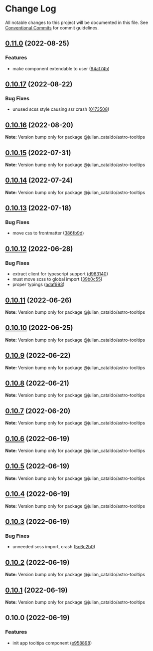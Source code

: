 # Change Log

All notable changes to this project will be documented in this file.
See [Conventional Commits](https://conventionalcommits.org) for commit guidelines.

## [0.11.0](https://github.com/JulianCataldo/web-garden/compare/@julian_cataldo/astro-tooltips@0.10.17...@julian_cataldo/astro-tooltips@0.11.0) (2022-08-25)


### Features

* make component extendable to user ([94a174b](https://github.com/JulianCataldo/web-garden/commit/94a174b8a00cdb80f59c8ad18953323a0c9a3058))



## [0.10.17](https://github.com/JulianCataldo/web-garden/compare/@julian_cataldo/astro-tooltips@0.10.16...@julian_cataldo/astro-tooltips@0.10.17) (2022-08-22)


### Bug Fixes

* unused scss style causing ssr crash ([0173508](https://github.com/JulianCataldo/web-garden/commit/0173508f04809a50af7a794186d3245d01088108))



## [0.10.16](https://github.com/JulianCataldo/web-garden/compare/@julian_cataldo/astro-tooltips@0.10.15...@julian_cataldo/astro-tooltips@0.10.16) (2022-08-20)

**Note:** Version bump only for package @julian_cataldo/astro-tooltips





## [0.10.15](https://github.com/JulianCataldo/web-garden/compare/@julian_cataldo/astro-tooltips@0.10.14...@julian_cataldo/astro-tooltips@0.10.15) (2022-07-31)

**Note:** Version bump only for package @julian_cataldo/astro-tooltips





## [0.10.14](https://github.com/JulianCataldo/web-garden/compare/@julian_cataldo/astro-tooltips@0.10.13...@julian_cataldo/astro-tooltips@0.10.14) (2022-07-24)

**Note:** Version bump only for package @julian_cataldo/astro-tooltips





## [0.10.13](https://github.com/JulianCataldo/web-garden/compare/@julian_cataldo/astro-tooltips@0.10.12...@julian_cataldo/astro-tooltips@0.10.13) (2022-07-18)

### Bug Fixes

- move css to frontmatter ([386fb9d](https://github.com/JulianCataldo/web-garden/commit/386fb9d970fd3013b2509c3c508b3b59a6b9cb5a))

## [0.10.12](https://github.com/JulianCataldo/web-garden/compare/@julian_cataldo/astro-tooltips@0.10.11...@julian_cataldo/astro-tooltips@0.10.12) (2022-06-28)

### Bug Fixes

- extract client for typescript support ([d983140](https://github.com/JulianCataldo/web-garden/commit/d9831405ec37d33cb7e05a6506c4cae13b7d3121))
- must move scss to global import ([39b0c55](https://github.com/JulianCataldo/web-garden/commit/39b0c552010401752896a07112d988e335cfcf5a))
- proper typings ([adaf993](https://github.com/JulianCataldo/web-garden/commit/adaf993274058dcd3697ac54c8d24df291c31708))

## [0.10.11](https://github.com/JulianCataldo/web-garden/compare/@julian_cataldo/astro-tooltips@0.10.10...@julian_cataldo/astro-tooltips@0.10.11) (2022-06-26)

**Note:** Version bump only for package @julian_cataldo/astro-tooltips

## [0.10.10](https://github.com/JulianCataldo/web-garden/compare/@julian_cataldo/astro-tooltips@0.10.9...@julian_cataldo/astro-tooltips@0.10.10) (2022-06-25)

**Note:** Version bump only for package @julian_cataldo/astro-tooltips

## [0.10.9](https://github.com/JulianCataldo/web-garden/compare/@julian_cataldo/astro-tooltips@0.10.8...@julian_cataldo/astro-tooltips@0.10.9) (2022-06-22)

**Note:** Version bump only for package @julian_cataldo/astro-tooltips

## [0.10.8](https://github.com/JulianCataldo/web-garden/compare/@julian_cataldo/astro-tooltips@0.10.7...@julian_cataldo/astro-tooltips@0.10.8) (2022-06-21)

**Note:** Version bump only for package @julian_cataldo/astro-tooltips

## [0.10.7](https://github.com/JulianCataldo/web-garden/compare/@julian_cataldo/astro-tooltips@0.10.6...@julian_cataldo/astro-tooltips@0.10.7) (2022-06-20)

**Note:** Version bump only for package @julian_cataldo/astro-tooltips

## [0.10.6](https://github.com/JulianCataldo/web-garden/compare/@julian_cataldo/astro-tooltips@0.10.5...@julian_cataldo/astro-tooltips@0.10.6) (2022-06-19)

**Note:** Version bump only for package @julian_cataldo/astro-tooltips

## [0.10.5](https://github.com/JulianCataldo/web-garden/compare/@julian_cataldo/astro-tooltips@0.10.4...@julian_cataldo/astro-tooltips@0.10.5) (2022-06-19)

**Note:** Version bump only for package @julian_cataldo/astro-tooltips

## [0.10.4](https://github.com/JulianCataldo/web-garden/compare/@julian_cataldo/astro-tooltips@0.10.3...@julian_cataldo/astro-tooltips@0.10.4) (2022-06-19)

**Note:** Version bump only for package @julian_cataldo/astro-tooltips

## [0.10.3](https://github.com/JulianCataldo/web-garden/compare/@julian_cataldo/astro-tooltips@0.10.2...@julian_cataldo/astro-tooltips@0.10.3) (2022-06-19)

### Bug Fixes

- unneeded scss import, crash ([5c6c2b0](https://github.com/JulianCataldo/web-garden/commit/5c6c2b0a02782e661a959991c881547f7a1d9591))

## [0.10.2](https://github.com/JulianCataldo/web-garden/compare/@julian_cataldo/astro-tooltips@0.10.1...@julian_cataldo/astro-tooltips@0.10.2) (2022-06-19)

**Note:** Version bump only for package @julian_cataldo/astro-tooltips

## [0.10.1](https://github.com/JulianCataldo/web-garden/compare/@julian_cataldo/astro-tooltips@0.10.0...@julian_cataldo/astro-tooltips@0.10.1) (2022-06-19)

**Note:** Version bump only for package @julian_cataldo/astro-tooltips

## 0.10.0 (2022-06-19)

### Features

- init app tooltips component ([e958898](https://github.com/JulianCataldo/web-garden/commit/e958898e2946672378c1e73dfab48867fdd6804f))
